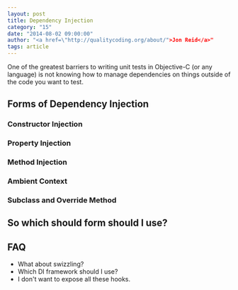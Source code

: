 ```yaml
---
layout: post
title: Dependency Injection
category: "15"
date: "2014-08-02 09:00:00"
author: "<a href=\"http://qualitycoding.org/about/">Jon Reid</a>"
tags: article
---
```


One of the greatest barriers to writing unit tests in Objective-C (or any language) is not knowing how to manage dependencies on things outside of the code you want to test.

## Forms of Dependency Injection

### Constructor Injection

### Property Injection

### Method Injection

### Ambient Context

### Subclass and Override Method

## So which should form should I use?

## FAQ

 - What about swizzling?
 - Which DI framework should I use?
 - I don't want to expose all these hooks.
